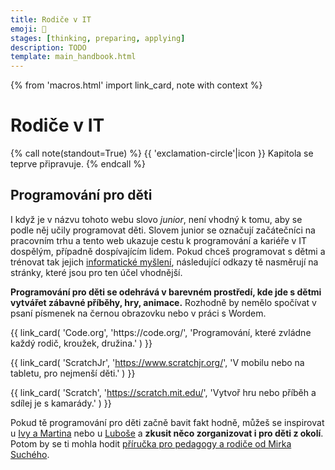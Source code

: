 ```yaml
---
title: Rodiče v IT
emoji: 👶
stages: [thinking, preparing, applying]
description: TODO
template: main_handbook.html
---
```


{% from 'macros.html' import link_card, note with context %}

# Rodiče v IT

{% call note(standout=True) %}
  {{ 'exclamation-circle'|icon }} Kapitola se teprve připravuje.
{% endcall %}


## Programování pro děti    <span id="kids"></span>

I když je v názvu tohoto webu slovo _junior_, není vhodný k tomu, aby se podle něj učily programovat děti. Slovem junior se označují začátečníci na pracovním trhu a tento web ukazuje cestu k programování a kariéře v IT dospělým, případně dospívajícím lidem. Pokud chceš programovat s dětmi a trénovat tak jejich [informatické myšlení](https://imysleni.cz/informaticke-mysleni/co-je-informaticke-mysleni), následující odkazy tě nasměrují na stránky, které jsou pro ten účel vhodnější.

**Programování pro děti se odehrává v barevném prostředí, kde jde s dětmi vytvářet zábavné příběhy, hry, animace.** Rozhodně by nemělo spočívat v psaní písmenek na černou obrazovku nebo v práci s Wordem.

<div class="link-cards">
  {{ link_card(
    'Code.org',
    'https://code.org/',
    'Programování, které zvládne každý rodič, kroužek, družina.'
  ) }}

  {{ link_card(
    'ScratchJr',
    'https://www.scratchjr.org/',
    'V mobilu nebo na tabletu, pro nejmenší děti.'
  ) }}

  {{ link_card(
    'Scratch',
    'https://scratch.mit.edu/',
    'Vytvoř hru nebo příběh a sdílej je s kamarády.'
  ) }}
</div>

Pokud tě programování pro děti začně bavit fakt hodně, můžeš se inspirovat u [Ivy a Martina](https://cz.pycon.org/2018/programme/detail/talk/13/) nebo u [Luboše](https://blog.zvestov.cz/tag/krou%C5%BEek-programov%C3%A1n%C3%AD/) a **zkusit něco zorganizovat i pro děti z okolí**. Potom by se ti mohla hodit [příručka pro pedagogy a rodiče od Mirka Suchého](https://github.com/xsuchy/programovani_pro_deti/#readme).


<!-- {#

- Magda https://mail.google.com/mail/u/0/#inbox/KtbxLrjGQcnLHJfGrPfPsPdVzHDfvDThLB

https://imysleni.cz/ucebnice/zaklady-programovani-v-jazyce-python-pro-stredni-skoly

Privydelek na materske
- vpp na mateřské
- OSVČ sám/sama prozovovat znamená přijít o podporu v mateřství
- https://aperio.cz/vydelecna-cinnost-behem-materske-rodicovske-dovolene/
- https://mail.google.com/mail/u/0/#inbox/KtbxLrjGQcnLHJfGrPfPsPdVzHDfvDThLB

Mateřská do CVčka
https://www.facebook.com/groups/344184902617292/?multi_permalinks=1416009175434854&hoisted_section_header_type=recently_seen&__cft__[0]=AZX4mzGVPa_P2Iuqw8iBcu51l11OI8YNPC2j94QuZ7XlKAbbAZmGGVvygoehieSM2S8L4KvqMJ7Lnr32RKwQs0EoCROhY15hIGqSCvc7Cn3ZAioPYC2ekaS6YDWwpN39x89rrUtAxXFxi32aTG2JcCs3EWaQuLoTdkaBChAcmqoRxtk3a8c4OoiNO5FhmS8IS4Y&__tn__=%2CO%2CP-R

https://www.bbc.com/worklife/article/20210617-does-motherhood-belong-on-a-resume

rady ohledně děr v CV a mateřské
https://www.linkedin.com/posts/honzajavorek_%C4%8Dl%C3%A1nek-na-bbc-rozeb%C3%ADr%C3%A1-zda-pat%C5%99%C3%AD-p%C3%A9%C4%8De-o-activity-6851398868228198400-y6fc

co říkají matkám na pohovorech
https://www.facebook.com/groups/123305571039874/?multi_permalinks=4856613921042325&hoisted_section_header_type=recently_seen

https://zpravy.aktualne.cz/ekonomika/vodafone-nabidne-u-vsech-pozic-castecny-uvazek-cesko-s-flexi/r~40c55cf6c47c11ebbc3f0cc47ab5f122/

https://www.linkedin.com/in/kaitlynchang/
(featured) https://www.linkedin.com/feed/update/urn:li:activity:6854922239847006208/

- zalohy nemusis platit kdyz jsi na materske nebo student, Zmínila bych ještě rozdíl mezi podnikáním jako hlavní a jako vedlejší činnost.
- https://twitter.com/_hospa/status/1333552886853357569
- https://www.facebook.com/groups/junior.guru/permalink/502624567327822/?comment_id=502647810658831
- https://marter.cz/
- https://medium.com/@lenka.stawarczyk/pro%C4%8D-si-%C5%BEeny-p%C5%99i-hled%C3%A1n%C3%AD-pr%C3%A1ce-nev%C4%9B%C5%99%C3%AD-a-nejsou-sp%C3%AD%C5%A1-jen-vyb%C3%ADrav%C3%A9-a50c936fb805
- https://www.linkedin.com/posts/femme-palette_weve-released-a-new-e-book-about-balancing-activity-7018836400825376768-A6R8
- https://projekty.heroine.cz/zeny-it

„Většina matek chce dál pokračovat. Často se samy ozvou, jestli pro ně něco máme, a vždycky máme. Pokaždé existuje nějaký malý projekt, který jim můžeme dát. Nebo chodí školit juniory. Ony jsou nadšené, my jsme nadšení,“
https://denikn.cz/279531/koncici-sefka-slevomatu-muzi-si-me-na-jednanich-pletli-s-obsluhou-zeny-se-podcenuji-a-boji-se-selhani/?cst=91370c7fe392f469f161d9e86d3e151e0e237c39

https://mamajob.online/

--- https://discord.com/channels/769966886598737931/788832177135026197/990538199308853278
Dneska na mě facebook vyhodil Strojové učení pro děti:
https://www.donio.cz/ucebnice-umele-inteligence-pro-deti?fbclid=IwAR3_mBSfWFSQYHnGUEhNm0sDopBkZGOQwmZaCi3IvyRvOK7eOiij1YeGFtE

Myslím, že tohle potřebuju 😄 Kromě toho že to je Strojové učení pro děti, chápete, jako vysvětlený pro děti, 😁  , tak to am podle všeho dělaj ve Scratchi 😄
---


--- https://discord.com/channels/769966886598737931/769966887055392768/982900261263646821
<@933738477449785384> Mateřská mi funguje 24/7/365. <:lolpain:859017227515854879> Mám tři velice aktivní kluky 23 měsíců, 4 roky a 6 let. Škola nám teď naštěstí teprve začne, to ještě bude tóčo. Hlídání nulové, jen když se manžel občas zapojí o víkendu. Večer nic nedělám, protože chci aspoň ten večer chvíli strávit s manželem, pokud mě teda nezabaví na celý večer nejmladší a neusnu s ním. 😄

A kdy se tedy učím? Když jsou starší dva kluci ve školce a nejmladšího uspim po obědě. (Bohužel zrovna teď nastal čas, kdy mi po obědě nechce už moc spát.) A zbytek o víkendech, případně v týdnu navečer chvilky a výjimečně když se děti na chvíli něčím zabaví. "Hlídání" televizí odmítám, protože kluci pak akorát víc zlobí, takže tam používám časovač na televizi, abych to nemusela sledovat (přičemž vím, na co se koukají a je okolo toho hodně debat, co povolím) a někdy tak získám taky chvilku - aspoň od starších, nejmladšímu nic ještě nepouštím.

Teď, jak začnu pracovat, tak se budu muset s manželem už domluvit, aby mě od dětí odstínil pravidelně, jestli to nemám dělat večer a víkendy, když mi nejmladší háže vidle do toho spaní. Manžel sám mi na začátku tvrdil, že si to představuju moc jednoduše, jak se dostanu do IT, takže chápe, že když už tam jsem, že to mé úsilí k něčemu je a je zapotřebí.
---

http://www.zasnem.cz/2023/04/26/maly-hacker/
https://cc.cz/matkam-a-firmam-pomaha-skloubit-praci-a-rodinny-zivot-vetsina-manazeru-svym-lidem-neveri-rika/

--- https://discord.com/channels/769966886598737931/788826407412170752/1209840122757914644
💪
---


#} -->
